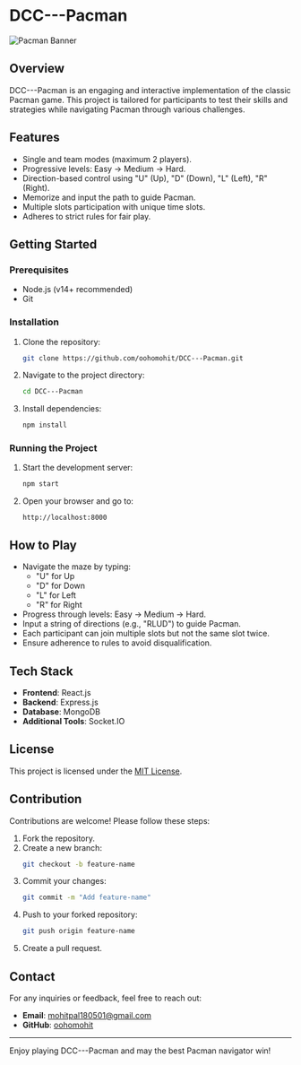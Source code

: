 # DCC---Pacman

![Pacman Banner](./assets/banner.png)

## Overview
DCC---Pacman is an engaging and interactive implementation of the classic Pacman game. This project is tailored for participants to test their skills and strategies while navigating Pacman through various challenges.

## Features
- Single and team modes (maximum 2 players).
- Progressive levels: Easy → Medium → Hard.
- Direction-based control using "U" (Up), "D" (Down), "L" (Left), "R" (Right).
- Memorize and input the path to guide Pacman.
- Multiple slots participation with unique time slots.
- Adheres to strict rules for fair play.

## Getting Started

### Prerequisites
- Node.js (v14+ recommended)
- Git

### Installation
1. Clone the repository:
   ```bash
   git clone https://github.com/oohomohit/DCC---Pacman.git
   ```
2. Navigate to the project directory:
   ```bash
   cd DCC---Pacman
   ```
3. Install dependencies:
   ```bash
   npm install
   ```

### Running the Project
1. Start the development server:
   ```bash
   npm start
   ```
2. Open your browser and go to:
   ```
   http://localhost:8000
   ```

## How to Play
- Navigate the maze by typing:
  - "U" for Up
  - "D" for Down
  - "L" for Left
  - "R" for Right
- Progress through levels: Easy → Medium → Hard.
- Input a string of directions (e.g., "RLUD") to guide Pacman.
- Each participant can join multiple slots but not the same slot twice.
- Ensure adherence to rules to avoid disqualification.

## Tech Stack
- **Frontend**: React.js
- **Backend**: Express.js
- **Database**: MongoDB
- **Additional Tools**: Socket.IO

## License
This project is licensed under the [MIT License](./LICENSE).

## Contribution
Contributions are welcome! Please follow these steps:
1. Fork the repository.
2. Create a new branch:
   ```bash
   git checkout -b feature-name
   ```
3. Commit your changes:
   ```bash
   git commit -m "Add feature-name"
   ```
4. Push to your forked repository:
   ```bash
   git push origin feature-name
   ```
5. Create a pull request.

## Contact
For any inquiries or feedback, feel free to reach out:
- **Email**: [mohitpal180501@gmail.com](mailto:mohitpal180501@gmail.com)
- **GitHub**: [oohomohit](https://github.com/oohomohit)

---

Enjoy playing DCC---Pacman and may the best Pacman navigator win!
